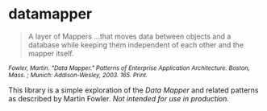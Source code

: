 # datamapper

<blockquote>
	A layer of Mappers ...that moves data between objects and a database while keeping them independent of each other and the mapper itself.
</blockquote>
<cite>
	<em><small>Fowler, Martin. "Data Mapper." Patterns of Enterprise Application Architecture. Boston, Mass. ; Munich: Addison-Wesley, 2003. 165. Print.</small></em>
</cite>


This library is a simple exploration of the _Data Mapper_ and related patterns as described by Martin Fowler. *Not intended for use in production.*
